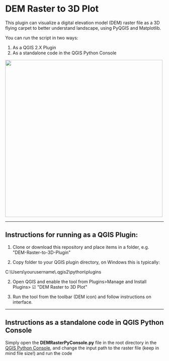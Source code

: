 # DEM Raster to 3D Plot
This plugin can visualize a digital elevation model (DEM) raster file as a 3D flying carpet to better understand landscape, using PyQGIS and Matplotlib. 

You can run the script in two ways:  
1. As a QGIS 2.X Plugin  
2. As a standalone code in the QGIS Python Console  

<img src="/cube.gif?raw=true" width="500px">

******************************************
## Instructions for running as a QGIS Plugin: 

1. Clone or download this repository and place items in a folder, e.g. "DEM-Raster-to-3D-Plugin"

1. Copy folder to your QGIS plugin directory, on Windows this is typically:   

C:\Users\yourusername\\.qgis2\python\plugins  

2. Open QGIS and enable the tool from Plugins>Manage and Install Plugins> ☑ "DEM Raster to 3D Plot"   

3. Run the tool from the toolbar (DEM icon) and follow instructions on interface.   

**************************************
## Instructions as a standalone code in QGIS Python Console

Simply open the **DEMRasterPyConsole.py**	file in the root directory in the [QGIS Python Console](https://docs.qgis.org/2.18/en/docs/user_manual/plugins/python_console.html), and change the input path to the raster file (keep in mind file size!) and run the code
